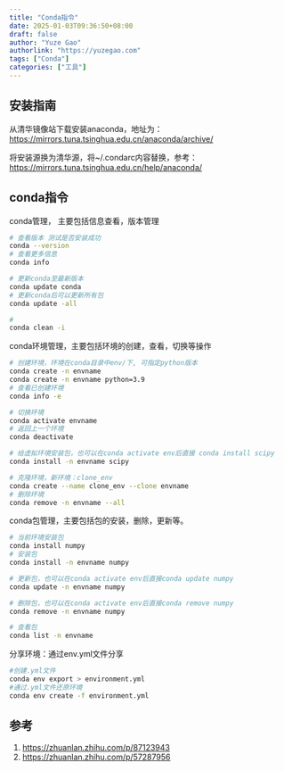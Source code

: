 ```yaml
---
title: "Conda指令"
date: 2025-01-03T09:36:50+08:00
draft: false
author: "Yuze Gao"
authorlink: "https://yuzegao.com"
tags: ["Conda"]
categories: ["工具"]
---
```


## 安装指南

从清华镜像站下载安装anaconda，地址为：https://mirrors.tuna.tsinghua.edu.cn/anaconda/archive/

将安装源换为清华源，将~/.condarc内容替换，参考：https://mirrors.tuna.tsinghua.edu.cn/help/anaconda/ 

## conda指令

conda管理， 主要包括信息查看，版本管理

```bash
# 查看版本 测试是否安装成功
conda --version
# 查看更多信息
conda info

# 更新conda至最新版本
conda update conda
# 更新conda后可以更新所有包
conda update -all

# 
conda clean -i
```

conda环境管理，主要包括环境的创建，查看，切换等操作

```bash
# 创建环境，环境在conda目录中env/下, 可指定python版本
conda create -n envname
conda create -n envname python=3.9
# 查看已创建环境
conda info -e

# 切换环境
conda activate envname
# 返回上一个环境
conda deactivate

# 给虚拟环境安装包，也可以在conda activate env后直接 conda install scipy
conda install -n envname scipy

# 克隆环境，新环境：clone_env
conda create --name clone_env --clone envname
# 删除环境
conda remove -n envname --all
```

conda包管理，主要包括包的安装，删除，更新等。

```bash
# 当前环境安装包
conda install numpy
# 安装包
conda install -n envname numpy

# 更新包，也可以在conda activate env后直接conda update numpy
conda update -n envname numpy

# 删除包，也可以在conda activate env后直接conda remove numpy
conda remove -n envname numpy

# 查看包
conda list -n envname
```

分享环境：通过env.yml文件分享

```bash
#创建.yml文件
conda env export > environment.yml
#通过.yml文件还原环境
conda env create -f environment.yml
```

## 参考

1. https://zhuanlan.zhihu.com/p/87123943
2. https://zhuanlan.zhihu.com/p/57287956
